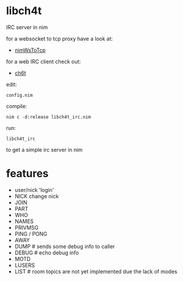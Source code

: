 # libch4t
IRC server in nim

for a websocket to tcp proxy have a look at:
- [nimWsToTcp](https://github.com/enthus1ast/nimWsToTcp)

for a web IRC client check out:
- [ch6t](https://github.com/enthus1ast/ch6t)


edit:
    
    config.nim

compile:
  
    nim c -d:release libch4t_irc.nim

run:
  
    libch4t_irc
    
to get a simple irc server in nim

# features
- user/nick 'login'
- NICK change nick
- JOIN
- PART
- WHO
- NAMES
- PRIVMSG
- PING / PONG
- AWAY
- DUMP # sends some debug info to caller
- DEBUG # echo debug info
- MOTD
- LUSERS
- LIST  # room topics are not yet implemented due the lack of modes
